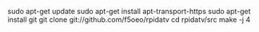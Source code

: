 sudo apt-get update 
sudo apt-get install apt-transport-https
sudo apt-get install git
git clone git://github.com/f5oeo/rpidatv
cd rpidatv/src
make -j 4


